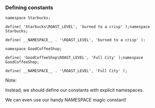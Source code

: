 ### Defining constants

<pre class="fragment-replacement"><code class="hljs lang-php fragment fade-out" data-fragment-index="0">namespace Starbucks;

define( 'Starbucks\ROAST_LEVEL', 'burned to a crisp' );</code><code class="hljs lang-php fragment fade-in" data-fragment-index="0">namespace Starbucks;

define( __NAMESPACE__ . '\ROAST_LEVEL', 'burned to a crisp' );</code></pre>

<pre class="fragment-replacement"><code class="hljs lang-php fragment fade-out" data-fragment-index="0">namespace GoodCoffeeShop;

define( 'GoodCoffeeShop\ROAST_LEVEL', 'Full City' );</code><code class="hljs lang-php fragment fade-in" data-fragment-index="0">namespace GoodCoffeeShop;

define( __NAMESPACE__ . '\ROAST_LEVEL', 'Full City' );</code></pre>

Note:

Instead, we should define our constants with explicit namespaces.

We can even use our handy NAMESPACE magic constant!

